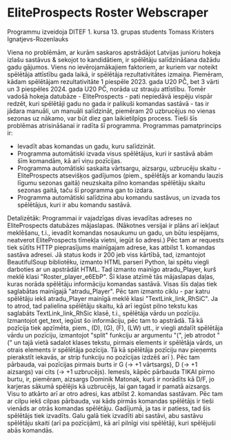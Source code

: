 # EliteProspects Roster Webscraper
Programmu izveidoja DITEF 1. kursa 13. grupas students Tomass Kristers Ignatjevs-Rozenlauks

Viena no problēmām, ar kurām saskaros apstrādājot Latvijas junioru hokeja izlašu sastāvus & sekojot to kandidātiem, ir spēlētāju salīdzināšana dažādu gadu gājumos. Viens no ievērojamākajiem faktoriem, ar kuriem var noteikt spēlētāja attīstību gada laikā, ir spēlētāja rezultativitātes izmaiņa. Piemēram, kādam spēlētājam rezultativitāte 1 piespēle 2023. gada U20 PČ, bet 3 vārti un 3 piespēles 2024. gada U20 PČ, norāda uz strauju attīstību. Tomēr vadošā hokeja datubāze - EliteProspects - pati nepiedāvā iespēju vispār redzēt, kuri spēlētāji gadu no gada ir palikuši komandas sastāvā - tas ir jādara manuāli, un manuāli salīdzināt, piemēram 20 uzbrucējus no vienas sezonas uz nākamo, var būt diez gan laikietilpīgs process. Tieši šīs problēmas atrisināšanai ir radīta šī programma.
Programmas pamatprincips ir:
- Ievadīt abas komandas un gadu, kuru salīdzināt.
- Programma automātiski izvada visus spēlētājus, kuri ir sastāvā abām šīm komandām, kā arī viņu pozīcijas.
- Programma automātiski saskaita vārtsargu, aizsargu, uzbrucēju skaitu - EliteProspects atsevišķos gadījumos (piem., spēlētājs ar komandu lauzis līgumu sezonas gaitā) neuzskaita pilno komandas spēlētāju skaitu sezonas gaitā, taču šī programma gan to izdara.
- Programma automātiski salīdzina abu komandu sastāvus, un izvada tos spēlētājus, kuri ir abu komandu sastāvā.

Detalizētāk:
Programmai ir vajadzīgas divas ievadītas adreses no EliteProspects datubāzes mājaslapas. (Nākotnes versijai ir plāns arī iekļaut meklēšanu, t.i., ievadīt komandas nosaukumu un gadu, un būtu iespējams, neatverot EliteProspects tīmekļa vietni, iegūt šo adresi.) Pēc tam ar requests tiek sūtīts HTTP pieprasījums mainīgajam adrese, kas atbilst 1. komandas sastāva adresei. 
Jā status kods ir 200 jeb viss kārtībā, tad, izmantojot BeautifulSoup bibliotēku, izmanto HTML parseri Python, lai spētu viegli darboties ar un apstrādāt HTML. Tad izmanto mainīgo atradu_Player, kurš meklē klasi "Roster_player_e6EbP". Šī klase atzīmē tās mājaslapas daļas, kuras norāda spēlētāju informāciju komandas sastāvā. Visas šīs daļas tiek saglabātas mainīgajā "atradu_Player". Pēc tam izmanto ciklu - par katru spēlētāju iekš atradu_Player mainīgā meklē klasi "TextLink_link_RhSiC". Ja to atrod, tad palielina spēlētāju skaitu, kā arī iegūst pilno tekstu kas saglabāts TextLink_link_RhSic klasē, t.i., spēlētāja vārdu un pozīciju. Izmantojot get_text, iegūst šo informāciju, pēc tam to apstrādā. Tā kā pozīcija tiek apzīmēta, piem., (D), (G), (F), (LW) utt., ir viegli atdalīt spēlētāja vārdu un pozīciju, izmantojot "split" funkciju ar argumentu "(", jeb atrodot "(" un tajā vietā sadalot klases tekstu, pirmais elements ir spēlētāja vārds, un otrais elements ir spēlētāja pozīcija. Tā kā spēlētāja pozīciju nav pieņemts pierakstīt iekavās, ar strip funkciju no pozīcijas izdzēš arī ). Pēc tam pārbauda, vai pozīcijas pirmais burts ir G (-> +1 vārtsargs), D (-> +1 aizsargs) vai cits (-> +1 uzbrucējs). Iemesls, kāpēc pārbauda TIKAI pirmo burtu, ir, piemēram, aizsargs Dominik Matonak, kurš ir norādīts kā D/F, jo karjeras sākumā spēlējis kā uzbrucējs, lai gan tagad ir pamatā aizsargs.  
Visu to atkārto arī ar otro adresi, kas atbilst 2. komandas sastāvam. Pēc tam ar cilpu iekš cilpas pārbauda, vai kāds pirmās komandas spēlētājs ir tieši vienāds ar otrās komandas spēlētāju. Gadījumā, ja tas ir patiess, tad šis spēlētājs tiek izvadīts. 
Galu galā tiek izvadīti abi sastāvi, abu sastāvu spēlētāju skaiti (arī pa pozīcijām), kā arī pilnīgi visi spēlētāji, kuri spēlējuši abās komandās.
